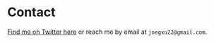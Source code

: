 # Contact

[Find me on Twitter here][twitter] or reach me by email at `joegxu22@gmail.com`.

[twitter]: https://twitter.com/JoeGXu
